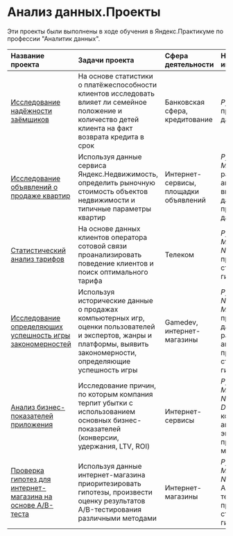 # Анализ данных.Проекты
Эти проекты были выполнены в ходе обучения в Яндекс.Практикуме по профессии "Аналитик данных".

| Название проекта | Задачи проекта | Сфера деятельности | Навыки и инструменты | 
| :---------------------- | :---------------------- | :---------------------- | :---------------------- |
| [Исследование надёжности заёмщиков](borrower_reliability_study) | На основе статистики о платёжеспособности клиентов исследовать влияет ли семейное положение и количество детей клиента на факт возврата кредита в срок | Банковская сфера, кредитование | *Python*, *Pandas*, предобработка данных |
| [Исследование объявлений о продаже квартир](apartment_advertisements_research) | Используя данные сервиса Яндекс.Недвижимость, определить рыночную стоимость объектов недвижимости и типичные параметры квартир | Интернет-сервисы, площадки объявлений | *Python*, *Pandas*, *Matplotlib*, разведочный анализ данных, визуализация данных, предобработка данных |
| [Статистический анализ тарифов](statistical_analysis_of_tariffs) | На основе данных клиентов оператора сотовой связи проанализировать поведение клиентов и поиск оптимального тарифа | Телеком | *Python*, *Pandas*, *Matplotlib*, *NumPy*, *SciPy*, проверка статистических гипотез |
| [Исследование определяющих успешность игры закономерностей](games_research) | Используя исторические данные о продажах компьютерных игр, оценки пользователей и экспертов, жанры и платформы, выявить закономерности, определяющие успешность игры  | Gamedev, интернет-магазины | *Python*, *Pandas*, *NumPy*, *Matplotlib*, предобработка данных, разведочный анализ данных, проверка статистических гипотез |
| [Анализ бизнес-показателей приложения](business_indicators_analysis) | Исследование причин, по которым компания терпит убытки с иcпользованием основных бизнес-показателей (конверсии, удержания, LTV, ROI) | Интернет-сервисы | *Python*, *Pandas*, *Matplotlib*, *NumPy*, *Datetime*, когортный анализ, юнит-экономика, продуктовые метрики |
| [Проверка гипотез для интернет-магазина на основе A/B-теста](online_store_ab_testing) | Используя данные интернет-магазина приоритезировать гипотезы, произвести оценку результатов A/B-тестирования различными методами | Интернет-магазины | *Python*, *Pandas*, *Matplotlib*, *NumPy*, *SciPy*, A/B-тестирование, проверка статистических гипотез |
